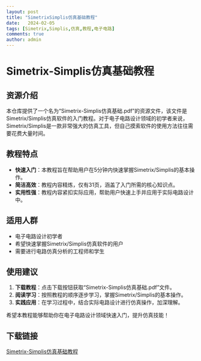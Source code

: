 ```yaml
---
layout: post
title: "SimetrixSimplis仿真基础教程"
date:   2024-02-05
tags: [Simetrix,Simplis,仿真,教程,电子电路]
comments: true
author: admin
---
```

# Simetrix-Simplis仿真基础教程

## 资源介绍

本仓库提供了一个名为“Simetrix-Simplis仿真基础.pdf”的资源文件，该文件是Simetrix/Simplis仿真软件的入门教程。对于电子电路设计领域的初学者来说，Simetrix/Simplis是一款非常强大的仿真工具，但自己摸索软件的使用方法往往需要花费大量时间。

## 教程特点

- **快速入门**：本教程旨在帮助用户在5分钟内快速掌握Simetrix/Simplis的基本操作。
- **简洁高效**：教程内容精炼，仅有31页，涵盖了入门所需的核心知识点。
- **实用性强**：教程内容紧扣实际应用，帮助用户快速上手并应用于实际电路设计中。

## 适用人群

- 电子电路设计初学者
- 希望快速掌握Simetrix/Simplis仿真软件的用户
- 需要进行电路仿真分析的工程师和学生

## 使用建议

1. **下载教程**：点击下载按钮获取“Simetrix-Simplis仿真基础.pdf”文件。
2. **阅读学习**：按照教程的顺序逐步学习，掌握Simetrix/Simplis的基本操作。
3. **实践应用**：在学习过程中，结合实际电路设计进行仿真操作，加深理解。

希望本教程能够帮助你在电子电路设计领域快速入门，提升仿真技能！

## 下载链接

[Simetrix-Simplis仿真基础教程](https://pan.quark.cn/s/614dc9a287a3)